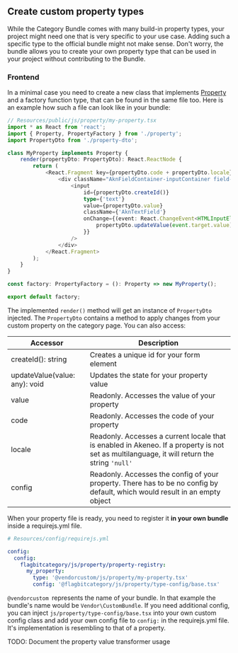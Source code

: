 ## Create custom property types

While the Category Bundle comes with many build-in property types, your project might need one that is very specific to your use case. Adding such a specific type to the official bundle might not make sense. Don't worry, the bundle allows you to create your own property type that can be used in your project without contributing to the Bundle.

### Frontend

In a minimal case you need to create a new class that implements [Property](https://github.com/flagbit/category-bundle/blob/main/src/Resources/public/js/property/type/property.tsx)
and a factory function type, that can be found in the same file too. Here is an example how such a file can look like in
your bundle:

``` typescript
// Resources/public/js/property/my-property.tsx
import * as React from 'react';
import { Property, PropertyFactory } from './property';
import PropertyDto from './property-dto';

class MyProperty implements Property {
    render(propertyDto: PropertyDto): React.ReactNode {
        return (
            <React.Fragment key={propertyDto.code + propertyDto.locale}>
                <div className="AknFieldContainer-inputContainer field-input">
                    <input
                        id={propertyDto.createId()}
                        type={'text'}
                        value={propertyDto.value}
                        className={'AknTextField'}
                        onChange={(event: React.ChangeEvent<HTMLInputElement>): void => {
                            propertyDto.updateValue(event.target.value);
                        }}
                    />
                </div>
            </React.Fragment>
        );
    }
}

const factory: PropertyFactory = (): Property => new MyProperty();

export default factory;
```

The implemented `render()` method will get an instance of `PropertyDto` injected. The `PropertyDto` contains a method to 
apply changes from your custom property on the category page. You can also access:

| Accessor                      | Description                                   |
|-------------------------------|-----------------------------------------------|
| createId(): string            | Creates a unique id for your form element     |
| updateValue(value: any): void | Updates the state for your property value     |
| value                         | Readonly. Accesses the value of your property |
| code                          | Readonly. Accesses the code of your property  |
| locale                        | Readonly. Accesses a current locale that is enabled in Akeneo. If a property is not set as multilanguage, it will return the string `'null'` |
| config                        | Readonly. Accesses the config of your property. There has to be no config by default, which would result in an empty object |

When your property file is ready, you need to register it **in your own bundle** inside a requirejs.yml file.

``` yaml
# Resources/config/requirejs.yml

config:
  config:
    flagbitcategory/js/property/property-registry:
      my_property:
        type: '@vendorcustom/js/property/my-property.tsx'
        config: '@flagbitcategory/js/property/type-config/base.tsx'
```

`@vendorcustom `represents the name of your bundle. In that example the bundle's name would be `Vendor\CustomBundle`.
If you need additional config, you can inject `js/property/type-config/base.tsx` into your own custom config class
and add your own config file to `config:` in the requirejs.yml file. It's implementation is resembling to that of a
property.

TODO: Document the property value transformer usage
